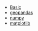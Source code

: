 
- [Basic](Basic/path.md)
- [geopandas](package/geopandas.md)
- [numpy](package/numpy.md)
- [matplotlib](package/matplotlib.ipynb)